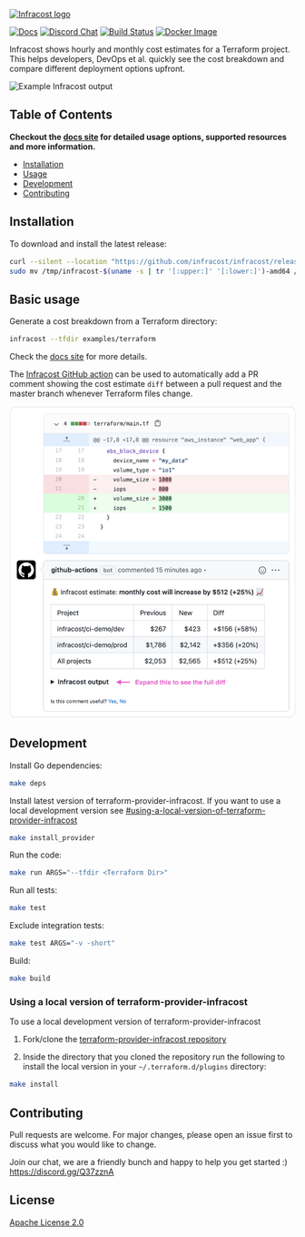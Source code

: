 <a href="https://www.infracost.io"><img src="https://raw.githubusercontent.com/infracost/infracost/master/assets/logo.svg" width=320 alt="Infracost logo" /></a>

<a href="https://www.infracost.io/docs/"><img alt="Docs" src="https://img.shields.io/badge/docs-blue"/></a>
<a href="https://discord.gg/Q37zznA"><img alt="Discord Chat" src="https://img.shields.io/discord/746703155953270794.svg"/></a>
<a href="https://github.com/infracost/infracost/actions?query=workflow%3AGo+branch%3Amaster"><img alt="Build Status" src="https://img.shields.io/github/workflow/status/infracost/infracost/Go/master"/></a>
<a href="https://hub.docker.com/r/infracost/infracost/tags"><img alt="Docker Image" src="https://img.shields.io/docker/cloud/build/infracost/infracost"/></a>

Infracost shows hourly and monthly cost estimates for a Terraform project. This helps developers, DevOps et al. quickly see the cost breakdown and compare different deployment options upfront.

<img src="https://raw.githubusercontent.com/infracost/infracost/master/assets/screenshot.png" width=600 alt="Example Infracost output" />

## Table of Contents

**Checkout the [docs site](https://www.infracost.io/docs/) for detailed usage options, supported resources and more information.**

* [Installation](#installation)
* [Usage](#basic-usage)
* [Development](#development)
* [Contributing](#contributing)

## Installation

To download and install the latest release:

```sh
curl --silent --location "https://github.com/infracost/infracost/releases/latest/download/infracost-$(uname -s)-amd64.tar.gz" | tar xz -C /tmp
sudo mv /tmp/infracost-$(uname -s | tr '[:upper:]' '[:lower:]')-amd64 /usr/local/bin/infracost
```

## Basic usage

Generate a cost breakdown from a Terraform directory:
```sh
infracost --tfdir examples/terraform
```

Check the [docs site](https://www.infracost.io/docs/) for more details.

The [Infracost GitHub action](https://github.com/marketplace/actions/run-infracost) can be used to automatically add a PR comment showing the cost estimate `diff` between a pull request and the master branch whenever Terraform files change.

<img src="https://raw.githubusercontent.com/infracost/infracost-gh-action/master/screenshot.png" width=600 alt="Example infracost diff usage" />

## Development

Install Go dependencies:
```sh
make deps
```

Install latest version of terraform-provider-infracost. If you want to use a local development version see [#using-a-local-version-of-terraform-provider-infracost](#using-a-local-version-of-terraform-provider-infracost)
```sh
make install_provider
```

Run the code:
```sh
make run ARGS="--tfdir <Terraform Dir>"
```

Run all tests:
```sh
make test
```

Exclude integration tests:
```sh
make test ARGS="-v -short"
```

Build:
```sh
make build
```

### Using a local version of terraform-provider-infracost

To use a local development version of terraform-provider-infracost

1. Fork/clone the [terraform-provider-infracost repository](https://github.com/infracost/terraform-provider-infracost)

2. Inside the directory that you cloned the repository run the following to install the local version in your `~/.terraform.d/plugins` directory:
  ```sh
  make install
  ```

## Contributing

Pull requests are welcome. For major changes, please open an issue first to discuss what you would like to change.

Join our chat, we are a friendly bunch and happy to help you get started :) https://discord.gg/Q37zznA

## License

[Apache License 2.0](https://choosealicense.com/licenses/apache-2.0/)
